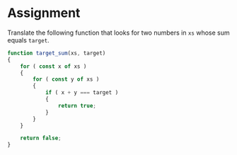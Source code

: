 # Assignment

Translate the following function that looks for two numbers in `xs` whose sum equals `target`.

```javascript
function target_sum(xs, target)
{
    for ( const x of xs )
    {
        for ( const y of xs )
        {
            if ( x + y === target )
            {
                return true;
            }
        }
    }

    return false;
}
```
